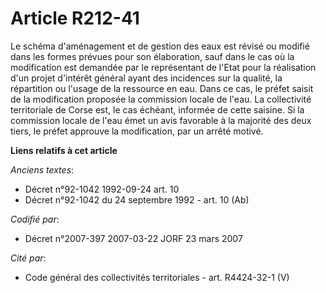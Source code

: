 # Article R212-41

Le schéma d'aménagement et de gestion des eaux est révisé ou modifié dans les formes prévues pour son élaboration, sauf dans
le cas où la modification est demandée par le représentant de l'Etat pour la réalisation d'un projet d'intérêt général ayant
des incidences sur la qualité, la répartition ou l'usage de la ressource en eau. Dans ce cas, le préfet saisit de la
modification proposée la commission locale de l'eau. La collectivité territoriale de Corse est, le cas échéant, informée de
cette saisine. Si la commission locale de l'eau émet un avis favorable à la majorité des deux tiers, le préfet approuve la
modification, par un arrêté motivé.

**Liens relatifs à cet article**

_Anciens textes_:

  - Décret n°92-1042 1992-09-24 art. 10
  - Décret n°92-1042 du 24 septembre 1992 - art. 10 (Ab)

_Codifié par_:

  - Décret n°2007-397 2007-03-22 JORF 23 mars 2007

_Cité par_:

  - Code général des collectivités territoriales - art. R4424-32-1 (V)
